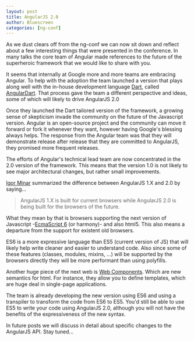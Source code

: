 ```yaml
---
layout: post
title: AngularJS 2.0
author: Bluescreen
categories: [ng-conf]
---
```


As we dust clears off from the ng-conf we can now sit down and reflect about a few interesting things that were presented in the conference. In many talks the core team of Angular made references to the future of the superheroic framework that we would like to share with you.

It seems that internally at Google more and more teams are embracing Angular. To help with the adoption the team launched a version that plays along well with the in-house development language [Dart][1], called [AngularDart][2]. That process gave the team a different perspective and ideas, some of which will likely to drive AngularJS 2.0

Once they launched the Dart tailored version of the framework, a growing sense of skepticism invade the community on the future of the Javascript version. Angular is an open-source project and the community can move it forward or fork it whenever they want, however having Google's blessing always helps. The response from the Angular team was that they will demonstrate release after release that they are committed to AngularJS, they promised more frequent releases.

The efforts of Angular's technical lead team are now concentrated in the 2.0 version of the framework. This means that the version 1.0 is not likely to see major architectural changes, but rather small improvements.

[Igor Minar][3] summarized the difference between AngularJS 1.X and 2.0 by saying...
> AngularJS 1.X is built for current browsers while AngularJS 2.0 is being built for the browsers of the future.

What they mean by that is browsers supporting the next version of Javascript -[EcmaScript 6][4] (or harmony)- and also html5. This also means a departure from the support for existent old browsers.

ES6 is a more expressive language than ES5 (current version of JS) that will likely help write cleaner and easier to understand code. Also since some of these features (classes, modules, mixins, ...)  will be supported by the browsers directly they will be more performant than using polyfills.

Another huge piece of the next web is [Web Components][5]. Which are new semantics for html. For instance, they allow you to define templates, which are huge deal in single-page applications.

The team is already developing the new version using ES6 and using a transpiler to transform the code from ES6 to ES5. You'd still be able to use ES5 to write your code using AngularJS 2.0, although you will not have the benefits of the expressiveness of the new syntax.

In future posts we will discuss in detail about specific changes to the AngularJS API. Stay tuned...

[1]: https://www.dartlang.org/
[2]: https://github.com/angular/angular.dart
[3]: https://plus.google.com/+IgorMinar
[4]: http://people.mozilla.org/~jorendorff/es6-draft.html
[5]: http://www.w3.org/TR/components-intro/